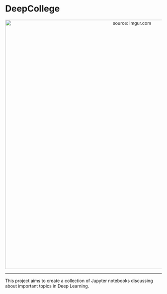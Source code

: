 # DeepCollege

<p align="center">
<a href="https://i.imgur.com/6XeIDNh.jpg"><img width="800" src="https://i.imgur.com/6XeIDNh.jpg" title="source: imgur.com" /></a>
</p>

----

This project aims to create a collection of Jupyter notebooks discussing about important topics in Deep Learning.